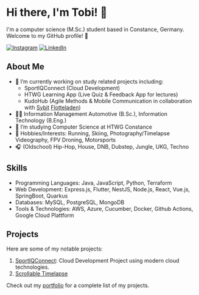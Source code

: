 <!--
**TobiTgl/tobitgl** is a ✨ _special_ ✨ repository because its `README.md` (this file) appears on your GitHub profile.

Here are some ideas to get you started:

- 🔭 I’m currently working on ...
- 🌱 I’m currently learning ...
- 👯 I’m looking to collaborate on ...
- 🤔 I’m looking for help with ...
- 💬 Ask me about ...
- 📫 How to reach me: ...
- 😄 Pronouns: ...
- ⚡ Fun fact: ...
-->

# Hi there, I'm Tobi! 👋

I'm a computer science (M.Sc.) student based in Constance, Germany. Welcome to my GitHub profile! 🚀

[![Instagram](https://img.shields.io/badge/Instagram-%23E4405F.svg?logo=Instagram&logoColor=white)](https://instagram.com/tobitgl)
[![LinkedIn](https://img.shields.io/badge/LinkedIn-%230077B5.svg?logo=linkedin&logoColor=white)](https://www.linkedin.com/in/tobias-tögel)

## About Me

- 🔭 I’m currently working on study related projects including:
  - SportIQConnect (Cloud Development)
  - HTWG Learning App (Live Quiz & Feedback App for lectures)
  - KudoHub (Agile Methods & Mobile Communication in collaboration with [Sybit](https://www.sybit.de/) [Flotteladen](https://flotteladen.de/))
- 👨‍🎓 Information Management Automotive (B.Sc.), Information Technology (B.Eng.)
- 🔄 I’m studying Computer Science at HTWG Constance
- 🤙 Hobbies/Interests: Running, Skiing, Photography/Timelapse Videography, FPV Droning, Motorsports
- 🎧 (Oldschool) Hip-Hop, House, DNB, Dubstep, Jungle, UKG, Techno

## Skills

- Programming Languages: Java, JavaScript, Python, Terraform
- Web Development: Express.js, Flutter, NestJS, Node.js, React, Vue.js, SpringBoot, Quarkus
- Databases: MySQL, PostgreSQL, MongoDB
- Tools & Technologies: AWS, Azure, Cucumber, Docker, Github Actions, Google Cloud Plattform

## Projects

Here are some of my notable projects:

1. [SportIQConnect](https://github.com/HTWG-Nowak/cloud-project):  Cloud Development Project using modern cloud technologies.
2. [Scrollable Timelapse](timelapse.tobiastoegel.com)

Check out my [portfolio](tobiastoegel.com) for a complete list of my projects.
